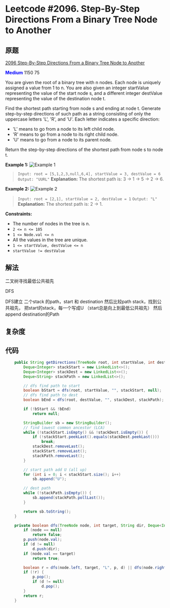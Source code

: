 # Leetcode #2096. Step-By-Step Directions From a Binary Tree Node to Another

## 原题

[2096 Step-By-Step Directions From a Binary Tree Node to Another](https://leetcode.com/problems/step-by-step-directions-from-a-binary-tree-node-to-another/)

**<span style="color:blue">Medium</span>** 1150 75

You are given the root of a binary tree with n nodes. Each node is uniquely assigned a value from 1 to n. You are also given an integer startValue representing the value of the start node s, and a different integer destValue representing the value of the destination node t.

Find the shortest path starting from node s and ending at node t. Generate step-by-step directions of such path as a string consisting of only the uppercase letters 'L', 'R', and 'U'. Each letter indicates a specific direction:

* 'L' means to go from a node to its left child node.
* 'R' means to go from a node to its right child node.
* 'U' means to go from a node to its parent node.

Return the step-by-step directions of the shortest path from node s to node t.

**Example 1:**
![Example 1](https://assets.leetcode.com/uploads/2021/11/15/eg1.png)

> `Input: root = [5,1,2,3,null,6,4], startValue = 3, destValue = 6`
`Output: "UURL"`
**Explanation:** The shortest path is: 3 → 1 → 5 → 2 → 6.

**Example 2:**
![Example 2](https://assets.leetcode.com/uploads/2021/11/15/eg2.png)

> `Input: root = [2,1], startValue = 2, destValue = 1`
`Output: "L"`
**Explanation:** The shortest path is: 2 → 1.

**Constraints:**

* The number of nodes in the tree is n.
* `2 <= n <= 105`
* `1 <= Node.val <= n`
* All the values in the tree are unique.
* `1 <= startValue, destValue <= n`
* `startValue != destValue`

## 解法

二叉树寻找最低公共祖先

DFS

DFS建立 二个stack 的path，start 和 destination
然后比较path stack，找到公共祖先，
把start的stack，每一个写成U （start总是向上到最低公共祖先）
然后append destination的Path

## 复杂度

## 代码

```Java
    public String getDirections(TreeNode root, int startValue, int destValue) {
        Deque<Integer> stackStart = new LinkedList<>();
        Deque<Integer> stackDest = new LinkedList<>();
        Deque<String> stackPath = new LinkedList<>();

        // dfs find path to start
        boolean bStart = dfs(root, startValue, "", stackStart, null);
        // dfs find path to dest
        boolean bEnd = dfs(root, destValue, "", stackDest, stackPath);

        if (!bStart && !bEnd)
            return null;

        StringBuilder sb = new StringBuilder();
        // find lowest common ancestor (LCA)
        while (!stackStart.isEmpty() && !stackDest.isEmpty()) {
            if (!stackStart.peekLast().equals(stackDest.peekLast()))
                break;
            stackDest.removeLast();
            stackStart.removeLast();
            stackPath.removeLast();
        }

        // start path add U (all up)
        for (int i = 0; i < stackStart.size(); i++)
            sb.append("U");

        // dest path 
        while (!stackPath.isEmpty()) {
            sb.append(stackPath.pollLast());
        }

        return sb.toString();
    }

    private boolean dfs(TreeNode node, int target, String dir, Deque<Integer> p, Deque<String> d) {
        if (node == null)
            return false;
        p.push(node.val);
        if (d != null)
            d.push(dir);
        if (node.val == target)
            return true;

        boolean r = dfs(node.left, target, "L", p, d) || dfs(node.right, target, "R", p, d);
        if (!r) {
            p.pop();
            if (d != null)
                d.pop();
        }
        return r;
    }

```